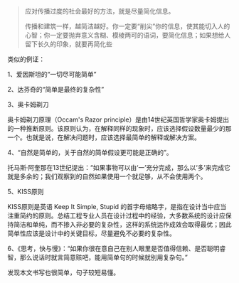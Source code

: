> 应对传播过度的社会最好的方法，就是尽量简化信息。
>
> 传播和建筑一样，越简洁越好。你一定要“削尖”你的信息，使其能切入人的心智；你一定要抛弃意义含糊、模棱两可的语词，要简化信息；如果想给人留下长久的印象，就要再简化些

类似的例证：

1、爱因斯坦的“一切尽可能简单”

2、达芬奇的“简单是最终的复杂性” 

3、奥卡姆剃刀

奥卡姆剃刀原理（Occam's Razor principle）是由14世纪英国哲学家奥卡姆提出的一种推断原则。该原则认为，在解释同样的现象时，应该选择假设数量最少的那一个。也就是说，在解决问题时，应该选择最简单的解释或解决方案。

4、“自然是简单的，关于自然的简单假设更可能是正确的”。

托马斯·阿奎那在13世纪提出：“如果事物可以由‘一’充分完成，那么以‘多’来完成它就是多余的；我们观察到的自然如果使用一个就足够，从不会使用两个。

5、KISS原则

KISS原则是英语 Keep It Simple, Stupid 的首字母缩略字，是指在设计当中应当注重简约的原则。总结工程专业人员在设计过程中的经验，大多数系统的设计应保持简洁和单纯，而不掺入非必要的复杂性，这样的系统运作成效会取得最优；因此简单性应该是设计中的关键目标，尽量避免不必要的复杂性。

6、《思考，快与慢》：“如果你很在意自己在别人眼里是否值得信赖、是否聪明睿智，那么说话时就言简意赅吧，能用简单句的时候就别用复杂句。”

 

发现本文书写也很简单，句子较短易懂。

 